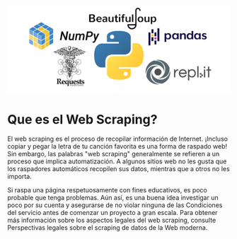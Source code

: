 ![i](https://github.com/luishernand/web_scrapping/blob/main/to6m13yv7.jpg)


# Que es el  Web Scraping?  
El web scraping es el proceso de recopilar información de Internet. ¡Incluso copiar y pegar la letra de tu canción favorita es una forma de raspado web! Sin embargo, las palabras "web scraping" generalmente se refieren a un proceso que implica automatización. A algunos sitios web no les gusta que los raspadores automáticos recopilen sus datos, mientras que a otros no les importa.  

Si raspa una página respetuosamente con fines educativos, es poco probable que tenga problemas. Aún así, es una buena idea investigar un poco por su cuenta y asegurarse de no violar ninguna de las Condiciones del servicio antes de comenzar un proyecto a gran escala. Para obtener más información sobre los aspectos legales del web scraping, consulte Perspectivas legales sobre el scraping de datos de la Web moderna. 

